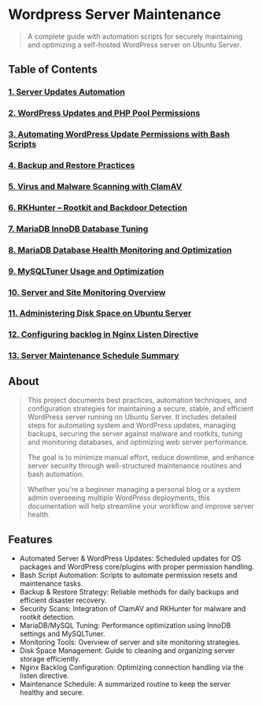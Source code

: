 # Wordpress Server Maintenance

> A complete guide with automation scripts for securely maintaining and optimizing a self-hosted WordPress server on Ubuntu Server.

## Table of Contents

### [1. Server Updates Automation](documentation/1.md)
### [2. WordPress Updates and PHP Pool Permissions](documentation/2.md)
### [3. Automating WordPress Update Permissions with Bash Scripts](documentation/3.md)
### [4. Backup and Restore Practices](documentation/4.md)
### [5. Virus and Malware Scanning with ClamAV](documentation/5.md)
### [6. RKHunter – Rootkit and Backdoor Detection](documentation/6.md)
### [7. MariaDB InnoDB Database Tuning](documentation/7.md)
### [8. MariaDB Database Health Monitoring and Optimization](documentation/8.md)
### [9. MySQLTuner Usage and Optimization](documentation/9.md)
### [10. Server and Site Monitoring Overview](documentation/10.md)
### [11. Administering Disk Space on Ubuntu Server](documentation/11.md)
### [12. Configuring backlog in Nginx Listen Directive](documentation/12.md)
### [13. Server Maintenance Schedule Summary](documentation/13.md)

## About

> This project documents best practices, automation techniques, and configuration strategies for maintaining a secure, stable, and efficient WordPress server running on Ubuntu Server. It includes detailed steps for automating system and WordPress updates, managing backups, securing the server against malware and rootkits, tuning and monitoring databases, and optimizing web server performance.
>
> The goal is to minimize manual effort, reduce downtime, and enhance server security through well-structured maintenance routines and bash automation.
>
> Whether you're a beginner managing a personal blog or a system admin overseeing multiple WordPress deployments, this documentation will help streamline your workflow and improve server health.

## Features

- Automated Server & WordPress Updates: Scheduled updates for OS packages and WordPress core/plugins with proper permission handling.
- Bash Script Automation: Scripts to automate permission resets and maintenance tasks.
- Backup & Restore Strategy: Reliable methods for daily backups and efficient disaster recovery.
- Security Scans: Integration of ClamAV and RKHunter for malware and rootkit detection.
- MariaDB/MySQL Tuning: Performance optimization using InnoDB settings and MySQLTuner.
- Monitoring Tools: Overview of server and site monitoring strategies.
- Disk Space Management: Guide to cleaning and organizing server storage efficiently.
- Nginx Backlog Configuration: Optimizing connection handling via the listen directive.
- Maintenance Schedule: A summarized routine to keep the server healthy and secure.
